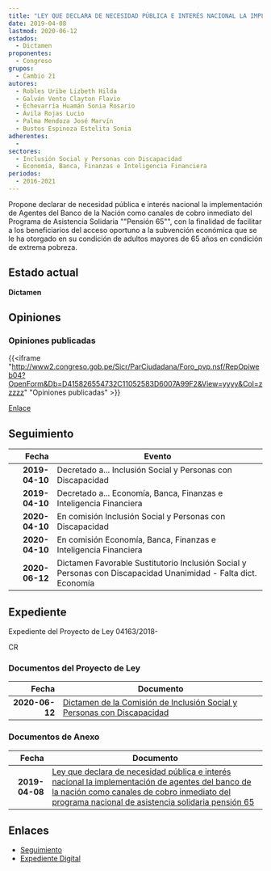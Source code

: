 ```yaml
---
title: "LEY QUE DECLARA DE NECESIDAD PÚBLICA E INTERÉS NACIONAL LA IMPLEMENTACIÓN DE AGENTES DEL BANCO DE LA NACIÓN COMO CANALES DE COBRO INMEDIATO DEL PROGRAMA NACIONAL DE ASISTENCIA SOLIDARIA PENSIÓN 65"
date: 2019-04-08
lastmod: 2020-06-12
estados: 
  - Dictamen
proponentes: 
  - Congreso
grupos: 
  - Cambio 21
autores: 
  - Robles Uribe Lizbeth Hilda
  - Galván Vento Clayton Flavio
  - Echevarría Huamán Sonia Rosario
  - Ávila Rojas Lucio
  - Palma Mendoza José Marvín
  - Bustos Espinoza Estelita Sonia
adherentes: 
  - 
sectores: 
  - Inclusión Social y Personas con Discapacidad
  - Economía, Banca, Finanzas e Inteligencia Financiera
periodos: 
  - 2016-2021
---
```


Propone declarar de necesidad pública e interés nacional la implementación de Agentes del Banco de la Nación como canales de cobro inmediato del Programa de Asistencia Solidaria ""Pensión 65"", con la finalidad de facilitar a los beneficiarios del acceso oportuno a la subvención económica que se le ha otorgado en su condición de adultos mayores de 65 años en condición de extrema pobreza.


## Estado actual

**Dictamen**

## Opiniones

### Opiniones publicadas

{{<iframe "http://www2.congreso.gob.pe/Sicr/ParCiudadana/Foro_pvp.nsf/RepOpiweb04?OpenForm&Db=D415826554732C11052583D6007A99F2&View=yyyy&Col=zzzzz" "Opiniones publicadas" >}}

[Enlace](http://www2.congreso.gob.pe/Sicr/ParCiudadana/Foro_pvp.nsf/RepOpiweb04?OpenForm&Db=D415826554732C11052583D6007A99F2&View=yyyy&Col=zzzzz)

## Seguimiento

| Fecha | Evento |
|------:|--------|
| **2019-04-10** | Decretado a... Inclusión Social y Personas con Discapacidad|
| **2019-04-10** | Decretado a... Economía, Banca, Finanzas e Inteligencia Financiera|
| **2020-04-10** | En comisión Inclusión Social y Personas con Discapacidad|
| **2020-04-10** | En comisión Economía, Banca, Finanzas e Inteligencia Financiera|
| **2020-06-12** | Dictamen Favorable Sustitutorio Inclusión Social y Personas con Discapacidad Unanimidad - Falta dict. Economía|


## Expediente

Expediente del Proyecto de Ley 04163/2018-

CR


### Documentos del Proyecto de Ley

| Fecha | Documento |
|------:|--------|
| **2020-06-12** | [Dictamen de la Comisión de Inclusión Social y Personas con Discapacidad](http://www.leyes.congreso.gob.pe/Documentos/2016_2021/Dictamenes/Proyectos_de_Ley/04163DC13MAY20200612.pdf) |

### Documentos de Anexo

| Fecha | Documento |
|------:|--------|
| **2019-04-08** | [Ley que declara de necesidad pública e interés nacional la implementación de agentes del banco de la nación como canales de cobro inmediato del programa nacional de asistencia solidaria pensión 65](http://www.leyes.congreso.gob.pe/Documentos/2016_2021/Proyectos_de_Ley_y_de_Resoluciones_Legislativas/PL0416320190408.pdf) |

## Enlaces 

- [Seguimiento](http://www2.congreso.gob.pe/Sicr/TraDocEstProc/CLProLey2016.nsf/f7fff46988ca05b1052578e100829cc7/25af3a840e810677052583d6007d2ee3?OpenDocument)
- [Expediente Digital](http://www2.congreso.gob.pe/Sicr/TraDocEstProc/CLProLey2016.nsf/f7fff46988ca05b1052578e100829cc7/25af3a840e810677052583d6007d2ee3?OpenDocument&Click=05257FB7005EB655.eb71d0cf91d8294e05256cdf006b5706/$Body/0.1C6C)
